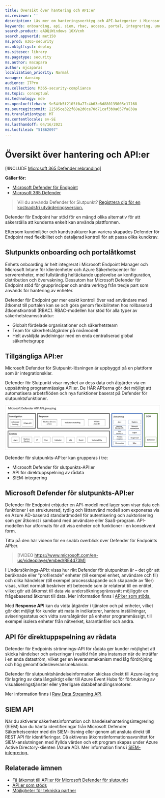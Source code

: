 ```yaml
---
title: Översikt över hantering och API:er
ms.reviewer: ''
description: Läs mer om hanteringsverktyg och API-kategorier i Microsoft Defender för Slutpunkt
keywords: onboarding, api, siem, rbac, access, portal, integrering, undersökning, svar, enheter, entitet, användarkontext, programkontext, direktuppspelning
search.product: eADQiWindows 10XVcnh
search.appverid: met150
ms.prod: m365-security
ms.mktglfcycl: deploy
ms.sitesec: library
ms.pagetype: security
ms.author: macapara
author: mjcaparas
localization_priority: Normal
manager: dansimp
audience: ITPro
ms.collection: M365-security-compliance
ms.topic: conceptual
ms.technology: mde
ms.openlocfilehash: 9e54fb5f2105f0a77c4b63e8d880135005c17168
ms.sourcegitcommit: 22505ce322f68a2d0ce70d71caf3b0a657fa838a
ms.translationtype: MT
ms.contentlocale: sv-SE
ms.lasthandoff: 04/16/2021
ms.locfileid: "51862097"
---
```

# <a name="overview-of-management-and-apis"></a>Översikt över hantering och API:er 

[!INCLUDE [Microsoft 365 Defender rebranding](../../includes/microsoft-defender.md)]

**Gäller för:**
- [Microsoft Defender för Endpoint](https://go.microsoft.com/fwlink/p/?linkid=2154037)
- [Microsoft 365 Defender](https://go.microsoft.com/fwlink/?linkid=2118804)

> Vill du använda Defender för Slutpunkt? [Registrera dig för en kostnadsfri utvärderingsversion.](https://www.microsoft.com/microsoft-365/windows/microsoft-defender-atp?ocid=docs-mgt-apis-abovefoldlink)


Defender för Endpoint har stöd för en mängd olika alternativ för att säkerställa att kunderna enkelt kan använda plattformen. 

Eftersom kundmiljöer och kundstrukturer kan variera skapades Defender för Endpoint med flexibilitet och detaljerad kontroll för att passa olika kundkrav. 

## <a name="endpoint-onboarding-and-portal-access"></a>Slutpunkts onboarding och portalåtkomst 

Enhets onboarding är helt integrerat i Microsoft Endpoint Manager och Microsoft Intune för klientenheter och Azure Säkerhetscenter för serverenheter, med fullständig heltäckande upplevelse av konfiguration, distribution och övervakning. Dessutom har Microsoft Defender för Endpoint stöd för grupprinciper och andra verktyg från tredje part som används för hantering av enheter.

Defender för Endpoint ger mer exakt kontroll över vad användare med åtkomst till portalen kan se och göra genom flexibiliteten hos rollbaserad åtkomstkontroll (RBAC). RBAC-modellen har stöd för alla typer av säkerhetsteamsstruktur:
- Globalt fördelade organisationer och säkerhetsteam
- Team för säkerhetsåtgärder på nivåmodell
- Helt avskiljda avdelningar med en enda centraliserad global säkerhetsgrupp 

## <a name="available-apis"></a>Tillgängliga API:er
Microsoft Defender för Slutpunkt-lösningen är uppbyggd på en plattform som är integrationsklar.

Defender för Slutpunkt visar mycket av dess data och åtgärder via en uppsättning programmässiga API:er. De HÄR API:erna gör det möjligt att automatisera arbetsflöden och nya funktioner baserat på Defender för slutpunktsfunktioner.

![Bild av tillgängligt API och integrering i Microsoft Defender för Endpoint](images/mdatp-apis.png)  

Defender för slutpunkts-API:er kan grupperas i tre:
- Microsoft Defender för slutpunkts-API:er 
- API för direktuppspelning av rådata
- SIEM-integrering

## <a name="microsoft-defender-for-endpoint-apis"></a>Microsoft Defender för slutpunkts-API:er

Defender för Endpoint erbjuder en API-modell med lager som visar data och funktioner i en strukturerad, tydlig och lättanvänd modell som exponeras via en Azure AD-baserad standardmodell för autentisering och auktorisering som ger åtkomst i samband med användare eller SaaS-program. API-modellen har utformats för att visa enheter och funktioner i en konsekvent form. 

Titta på den här videon för en snabb överblick över Defender för Endpoints API:er. 
>[!VIDEO https://www.microsoft.com/en-us/videoplayer/embed/RE4d73M]

I  Undersöknings-API:t visas hur rikt Defender för slutpunkten är – det gör att beräknade eller "profilerade" enheter (till exempel enhet, användare och fil) och olika händelser (till exempel processskapande och skapande av filer) visas, vilket normalt beskriver ett beteende som är relaterat till en entitet, vilket gör att åtkomst till data via undersökningsgränssnitt möjliggör en frågebaserad åtkomst till data. Mer information finns i [API:er som stöds.](exposed-apis-list.md)

Med **Response API** kan du vidta åtgärder i tjänsten och på enheter, vilket gör det möjligt för kunder att mata in indikatorer, hantera inställningar, aviseringsstatus och vidta svarsåtgärder på enheter programmässigt, till exempel isolera enheter från nätverket, karantänfiler och andra. 

## <a name="raw-data-streaming-api"></a>API för direktuppspelning av rådata 
Defender för Endpoints strömnings-API för rådata ger kunder möjlighet att skicka händelser och aviseringar i realtid från sina instanser när de inträffar i en enda dataström, vilket ger en leveransmekanism med låg fördröjning och hög genomflödesleveransmekanism.

Defender för slutpunktshändelseinformation skickas direkt till Azure-lagring för lagring av data långsiktigt eller till Azure Event Hubs för förbrukning av visualiseringstjänster eller ytterligare databehandlingsmotorer. 

Mer information finns i [Raw Data Streaming API](raw-data-export.md).


## <a name="siem-api"></a>SIEM API
När du aktiverar säkerhetsinformation och händelsehanteringsintegrering (SIEM) kan du hämta identifieringar från Microsoft Defender Säkerhetscenter med din SIEM-lösning eller genom att ansluta direkt till REST API för identifieringar. Då aktiveras åtkomstinformationsavsnittet för SIEM-anslutningen med ifyllda värden och ett program skapas under Azure Active Directory-klienten (Azure AD). Mer information finns i [SIEM-integrering.](enable-siem-integration.md)

## <a name="related-topics"></a>Relaterade ämnen
- [Få åtkomst till API:er för Microsoft Defender för slutpunkt ](apis-intro.md)
- [API:er som stöds](exposed-apis-list.md)
- [Möjligheter för tekniska partner](partner-integration.md)

